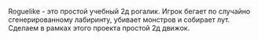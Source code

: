 Roguelike - это простой учебный 2д рогалик.
Игрок бегает по случайно сгенерированному лабиринту, убивает монстров и собирает лут.
Сделаем в рамках этого проекта простой 2д движок.
